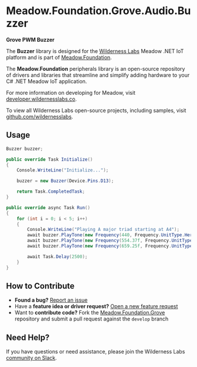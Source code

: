 # Meadow.Foundation.Grove.Audio.Buzzer

**Grove PWM Buzzer**

The **Buzzer** library is designed for the [Wilderness Labs](www.wildernesslabs.co) Meadow .NET IoT platform and is part of [Meadow.Foundation](https://developer.wildernesslabs.co/Meadow/Meadow.Foundation/).

The **Meadow.Foundation** peripherals library is an open-source repository of drivers and libraries that streamline and simplify adding hardware to your C# .NET Meadow IoT application.

For more information on developing for Meadow, visit [developer.wildernesslabs.co](http://developer.wildernesslabs.co/).

To view all Wilderness Labs open-source projects, including samples, visit [github.com/wildernesslabs](https://github.com/wildernesslabs/).

## Usage

```csharp
Buzzer buzzer;

public override Task Initialize()
{
    Console.WriteLine("Initialize...");

    buzzer = new Buzzer(Device.Pins.D13);

    return Task.CompletedTask;
}

public override async Task Run()
{
    for (int i = 0; i < 5; i++)
    {
        Console.WriteLine("Playing A major triad starting at A4");
        await buzzer.PlayTone(new Frequency(440, Frequency.UnitType.Hertz), TimeSpan.FromMilliseconds(500)); //A
        await buzzer.PlayTone(new Frequency(554.37f, Frequency.UnitType.Hertz), TimeSpan.FromMilliseconds(500)); //C#
        await buzzer.PlayTone(new Frequency(659.25f, Frequency.UnitType.Hertz), TimeSpan.FromMilliseconds(500)); //E

        await Task.Delay(2500);
    }
}

```
## How to Contribute

- **Found a bug?** [Report an issue](https://github.com/WildernessLabs/Meadow_Issues/issues)
- Have a **feature idea or driver request?** [Open a new feature request](https://github.com/WildernessLabs/Meadow_Issues/issues)
- Want to **contribute code?** Fork the [Meadow.Foundation.Grove](https://github.com/WildernessLabs/Meadow.Foundation.Grove) repository and submit a pull request against the `develop` branch


## Need Help?

If you have questions or need assistance, please join the Wilderness Labs [community on Slack](http://slackinvite.wildernesslabs.co/).
